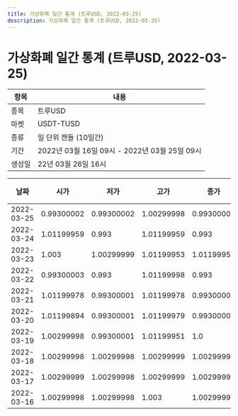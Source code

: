 ```yaml
---
title: 가상화폐 일간 통계 (트루USD, 2022-03-25)
description: 가상화폐 일간 통계 (트루USD, 2022-03-25)
---
```


가상화폐 일간 통계 (트루USD, 2022-03-25)
===

|항목|내용|
|--|--|
|종목|트루USD|
|마켓|USDT-TUSD|
|종류|일 단위 캔들 (10일간)|
|기간|2022년 03월 16일 09시 - 2022년 03월 25일 09시|
|생성일|22년 03월 26일 16시|


|날짜|시가|저가|고가|종가|비고|
|--|--|--|--|--|--|
|2022-03-25|0.99300002|0.99300002|1.00299998|0.99300002|    |
|2022-03-24|1.01199959|0.993|1.01199959|0.993|    |
|2022-03-23|1.003|1.00299999|1.01199953|1.01199953|    |
|2022-03-22|0.99300003|0.993|1.01199998|0.993|    |
|2022-03-21|1.01199978|0.99300001|1.01199978|0.99300003|    |
|2022-03-20|1.01199894|0.99300001|1.01199979|0.99300001|    |
|2022-03-19|1.00299998|0.99300001|1.01199951|1.0|    |
|2022-03-18|1.00299998|1.00299998|1.00299999|1.00299998|    |
|2022-03-17|1.00299999|1.00299998|1.00299999|1.00299998|    |
|2022-03-16|1.00299998|1.00299998|1.003|1.00299998|    |
